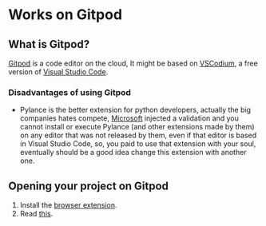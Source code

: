 # Works on Gitpod

## What is Gitpod?

[Gitpod](https://www.gitpod.io) is a code editor on the cloud, It might be based on [VSCodium](https://vscodium.com), a free version of [Visual Studio Code](https://code.visualstudio.com).

### Disadvantages of using Gitpod

- Pylance is the better extension for python developers, actually the big companies hates compete, [Microsoft](https://www.microsoft.com/) injected a validation and you cannot install or execute Pylance (and other extensions made by them) on any editor that was not released by them, even if that editor is based in Visual Studio Code, so, you paid to use that extension with your soul, eventually should be a good idea change this extension with another one.

## Opening your project on Gitpod

1. Install the [browser extension](https://www.gitpod.io/docs/configure/user-settings/browser-extension).
2. Read [this](https://www.gitpod.io/docs/introduction/getting-started#step-1-your-first-workspace).
